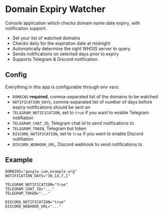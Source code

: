 # Domain Expiry Watcher

Console application which checks domain name date expiry, with notification support.

- Set your list of watched domains
- Checks daily for the expiration date at midnight
- Automatically determine the right WHOIS server to query
- Sends notifications on selected days prior to expiry
- Supports Telegram & Discord notification

## Config

Everything in this app is configurable through env vars:

- `DOMAINS` **required**, comma-separated list of the domains to be watched
- `NOTIFICATION_DAYS`, comma-separated list of number of days before expiry notifications should be sent on
- `TELEGRAM_NOTIFICATION`, set to `true` if you want to enable Telegram notifiation
- `TELEGRAM_CHAT_ID`, Telegram chat id to send notifications to
- `TELEGRAM_TOKEN`, Telegram bot token
- `DISCORD_NOTIFICATION`, set to `true` if you want to enable Discord notifiation
- `DISCORD_WEBHOOK_URL`, Discord webhook to send notifications to

## Example

```dotenv
DOMAINS="google.com,example.org"
NOTIFICATION_DAYS="30,14,7,1"

TELEGRAM_NOTIFICATION="true"
TELEGRAM_CHAT_ID="..."
TELEGRAM_TOKEN="..."

DISCORD_NOTIFICATION="true"
DISCORD_WEBHOOK_URL="..."
```
